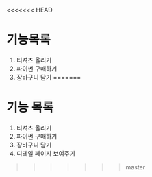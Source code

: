 <<<<<<< HEAD
# 기능목록
1. 티셔츠 올리기
2. 파이썬 구매하기
3. 장바구니 담기
=======
# 기능 목록
1. 티셔츠 올리기
2. 파이썬 구매하기
3. 장바구니 담기
4. 디테일 페이지 보여주기 
>>>>>>> master
